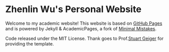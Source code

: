 # Zhenlin Wu's Personal Website

Welcome to my academic website!
This website is based on [GitHub Pages](https://github.com/academicpages/academicpages.github.io/) and is powered by Jekyll & AcademicPages, a fork of [Minimal Mistakes](https://mmistakes.github.io/minimal-mistakes/). 

Code released under the MIT License. Thank goes to Prof.[Stuart Geiger](https://github.com/staeiou) for providing the template.
